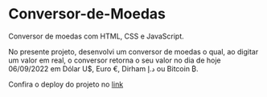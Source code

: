 # Conversor-de-Moedas
Conversor de moedas com HTML, CSS e JavaScript.

No presente projeto, desenvolvi um conversor de moedas o qual, ao digitar um valor em real, o conversor retorna o seu valor no dia de hoje 06/09/2022 em Dólar U$, Euro €, Dirham د.إ ou Bitcoin ₿.

Confira o deploy do projeto no [link](https://hudsonretonde.github.io/Conversor-de-Moedas/)
